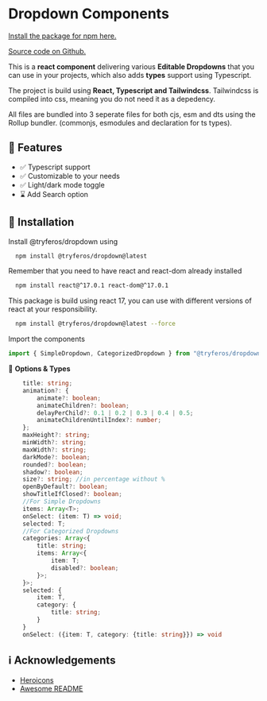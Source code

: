 # Dropdown Components

[Install the package for npm here.](https://www.npmjs.com/package/@tryferos/dropdown)

[Source code on Github.](https://github.com/Tryferos/Dropdown-Component)

This is a **react component** delivering various **Editable Dropdowns** that you can use in your projects, which also adds **types** support using Typescript.

The project is build using **React, Typescript and Tailwindcss**. Tailwindcss is compiled into css, meaning you do not need it as a depedency.

All files are bundled into 3 seperate files for both cjs, esm and dts using the Rollup bundler. (commonjs, esmodules and declaration for ts types).

## :dart: Features

-   :white_check_mark: Typescript support
-   :white_check_mark: Customizable to your needs
-   :white_check_mark: Light/dark mode toggle
-   :hourglass: Add Search option

## :electric_plug: Installation

Install @tryferos/dropdown using

```bash
  npm install @tryferos/dropdown@latest
```

Remember that you need to have react and react-dom already installed

```bash
  npm install react@^17.0.1 react-dom@^17.0.1
```

This package is build using react 17, you can use with different versions of react at your responsibility.

```bash
  npm install @tryferos/dropdown@latest --force
```

Import the components

```javascript
import { SimpleDropdown, CategorizedDropdown } from "@tryferos/dropdown";
```

:speech_balloon: **Options & Types**

```typescript
    title: string;
    animation?: {
        animate?: boolean;
        animateChildren?: boolean;
        delayPerChild?: 0.1 | 0.2 | 0.3 | 0.4 | 0.5;
        animateChildrenUntilIndex?: number;
    };
    maxHeight?: string;
    minWidth?: string;
    maxWidth?: string;
    darkMode?: boolean;
    rounded?: boolean;
    shadow?: boolean;
    size?: string; //in percentage without %
    openByDefault?: boolean;
    showTitleIfClosed?: boolean;
    //For Simple Dropdowns
    items: Array<T>;
    onSelect: (item: T) => void;
    selected: T;
    //For Categorized Dropdowns
    categories: Array<{
        title: string;
        items: Array<{
            item: T;
            disabled?: boolean;
        }>;
    }>;
    selected: {
        item: T,
        category: {
            title: string;
        }
    }
    onSelect: ({item: T, category: {title: string}}) => void

```

## :information_source: Acknowledgements

-   [Heroicons](https://awesomeopensource.com/project/elangosundar/awesome-README-templates)
-   [Awesome README](https://github.com/matiassingers/awesome-readme)
